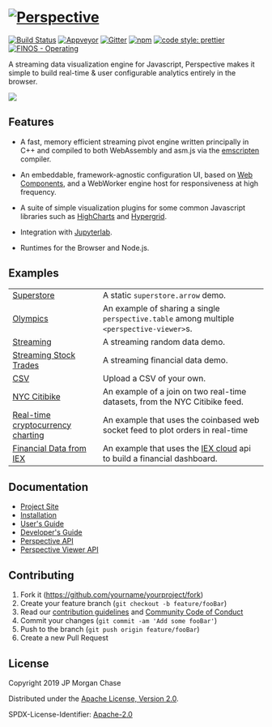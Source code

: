 # [![Perspective](https://perspective.finos.org/img/title.png)](https://perspective.finos.org/)

[![Build Status](https://travis-ci.org/finos/perspective.svg?branch=master)](https://travis-ci.org/finos/perspective)
[![Appveyor](https://ci.appveyor.com/api/projects/status/github/finos/perspective?svg=true)](https://ci.appveyor.com/project/neilslinger/perspective)
[![Gitter](https://img.shields.io/gitter/room/nwjs/nw.js.svg)](https://gitter.im/finos/perspective)
[![npm](https://img.shields.io/npm/v/@finos/perspective.svg?style=flat-square)](https://www.npmjs.com/package/@finos/perspective)
[![code style: prettier](https://img.shields.io/badge/code_style-prettier-ff69b4.svg?style=flat-square)](https://github.com/prettier/prettier)
[![FINOS - Operating](https://cdn.rawgit.com/finos/contrib-toolbox/master/images/badge-operating.svg)](https://finosfoundation.atlassian.net/wiki/display/FINOS/Operating)


A streaming data visualization engine for Javascript, Perspective makes it
simple to build real-time & user configurable analytics entirely in the browser.

<img src="https://perspective.finos.org/img/demo.gif">

## Features

- A fast, memory efficient streaming pivot engine written principally in C++ and
  compiled to both WebAssembly and asm.js via the
  [emscripten](https://github.com/kripken/emscripten) compiler.

- An embeddable, framework-agnostic configuration UI, based
  on [Web Components](https://www.webcomponents.org/), and a WebWorker engine
  host for responsiveness at high frequency.

- A suite of simple visualization plugins for some common Javascript libraries such as
  [HighCharts](https://github.com/highcharts/highcharts) and
  [Hypergrid](https://github.com/fin-hypergrid/core).

- Integration with [Jupyterlab](https://github.com/finos/perspective/tree/master/packages/perspective-jupyterlab).

- Runtimes for the Browser and Node.js.

## Examples
|||
|:--|:--|
|[Superstore](https://bl.ocks.org/JHawk/b29192cd425bfc9443dd12626cc2f606)| A static `superstore.arrow` demo.|
|[Olympics](https://bl.ocks.org/JHawk/2a29387438af750614cc983f23040732)|An example of sharing a single `perspective.table` among multiple `<perspective-viewer>`s.|
|[Streaming](https://bl.ocks.org/JHawk/952262145299ffd7fa58d22a51de905d)| A streaming random data demo.|
|[Streaming Stock Trades](https://bl.ocks.org/timkpaine/064a50a309f25b80c9cfb0b2b84fbdf3)|A streaming financial data demo.|
|[CSV](https://bl.ocks.org/JHawk/ef28337d5c96c0360f07ca502b872c10)|Upload a CSV of your own.|
|[NYC Citibike](https://bl.ocks.org/JHawk/ade09a2ea62bb708cc0beab8c35609b0)|An example of a join on two real-time datasets, from the NYC Citibike feed.|
|[Real-time cryptocurrency charting](https://bl.ocks.org/ColinEberhardt/6e287f871410ecd970b038343b166514)|An example that uses the coinbased web socket feed to plot orders in real-time|
|[Financial Data from IEX](https://bl.ocks.org/timkpaine/97e0e7389875f3d21095e434e361a18f)|An example that uses the [IEX cloud](https://iexcloud.io) api to build a financial dashboard.|

## Documentation

* [Project Site](https://perspective.finos.org/)
* [Installation](https://perspective.finos.org/docs/installation.html)
* [User's Guide](https://perspective.finos.org/docs/usage.html)
* [Developer's Guide](https://perspective.finos.org/docs/development.html)
* [Perspective API](https://github.com/finos/perspective/blob/master/packages/perspective/README.md)
* [Perspective Viewer API](https://github.com/finos/perspective/blob/master/packages/perspective-viewer/README.md)

## Contributing

1. Fork it (<https://github.com/yourname/yourproject/fork>)
2. Create your feature branch (`git checkout -b feature/fooBar`)
3. Read our [contribution guidelines](.github/CONTRIBUTING.md) and [Community Code of Conduct](https://www.finos.org/code-of-conduct)
4. Commit your changes (`git commit -am 'Add some fooBar'`)
5. Push to the branch (`git push origin feature/fooBar`)
6. Create a new Pull Request

## License

Copyright 2019 JP Morgan Chase

Distributed under the [Apache License, Version 2.0](http://www.apache.org/licenses/LICENSE-2.0).

SPDX-License-Identifier: [Apache-2.0](https://spdx.org/licenses/Apache-2.0)
